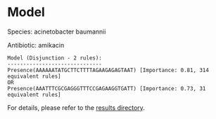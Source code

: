 
# Model

Species: acinetobacter baumannii

Antibiotic: amikacin

```
Model (Disjunction - 2 rules):
------------------------------
Presence(AAAAAATATGCTTCTTTTAGAAGAGAGTAAT) [Importance: 0.81, 314 equivalent rules]
OR
Presence(AAATTTCGCGAGGGTTTCCGAGAAGGTGATT) [Importance: 0.73, 31 equivalent rules]

```

For details, please refer to the [results directory](../../../../../results/scm_b/acinetobacter%20baumannii/amikacin/repeat_5/).

